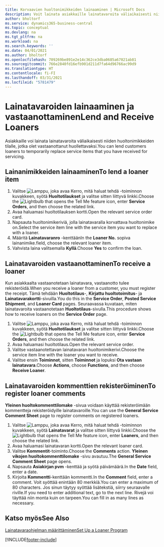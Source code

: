```yaml
---
title: Korvaavien huoltonimikkeiden lainaaminen | Microsoft Docs
description: Voit lainata asiakkaille lainatavaroita väliaikaisesti niiden huoltonimikkeiden tilalle, jotka olet vastaanottanut huollettavaksi.
author: bholtorf
ms.service: dynamics365-business-central
ms.topic: conceptual
ms.devlang: na
ms.tgt_pltfrm: na
ms.workload: na
ms.search.keywords: ''
ms.date: 04/01/2021
ms.author: bholtorf
ms.openlocfilehash: 709269be891e2e14c362ce3dba0685a67021ab81
ms.sourcegitcommit: 766e2840fd16efb901d211d7fa64d96766ac99d9
ms.translationtype: HT
ms.contentlocale: fi-FI
ms.lasthandoff: 03/31/2021
ms.locfileid: "5781479"
---
```

# <a name="lend-and-receive-loaners"></a><span data-ttu-id="636e0-103">Lainatavaroiden lainaaminen ja vastaanottaminen</span><span class="sxs-lookup"><span data-stu-id="636e0-103">Lend and Receive Loaners</span></span>
<span data-ttu-id="636e0-104">Asiakkaille voi lainata lainatavaroita väliaikaisesti niiden huoltonimikkeiden tilalle, jotka olet vastaanottanut huollettavaksi.</span><span class="sxs-lookup"><span data-stu-id="636e0-104">You can lend customers loaners to temporarily replace service items that you have received for servicing.</span></span>  
  
## <a name="to-lend-a-loaner-item"></a><span data-ttu-id="636e0-105">Lainanimikkeiden lainaaminen</span><span class="sxs-lookup"><span data-stu-id="636e0-105">To lend a loaner item</span></span>    
1. <span data-ttu-id="636e0-106">Valitse ![Lamppu, joka avaa Kerro, mitä haluat tehdä -toiminnon](media/ui-search/search_small.png "Kerro, mitä haluat tehdä") kuvakkeen, syötä **Huoltotilaukset** ja valitse sitten liittyvä linkki.</span><span class="sxs-lookup"><span data-stu-id="636e0-106">Choose the ![Lightbulb that opens the Tell Me feature](media/ui-search/search_small.png "Tell me what you want to do") icon, enter **Service Orders**, and then choose the related link.</span></span>  
2. <span data-ttu-id="636e0-107">Avaa haluamasi huoltotilauksen kortti.</span><span class="sxs-lookup"><span data-stu-id="636e0-107">Open the relevant service order card.</span></span>  
3. <span data-ttu-id="636e0-108">Napsauta huoltonimikeriviä, jolla lainatavaralla korvattava huoltonimike on.</span><span class="sxs-lookup"><span data-stu-id="636e0-108">Select the service item line with the service item you want to replace with a loaner.</span></span>  
4. <span data-ttu-id="636e0-109">Määritä **Lainatavaranro** -kenttään</span><span class="sxs-lookup"><span data-stu-id="636e0-109">In the **Loaner No.**</span></span> <span data-ttu-id="636e0-110">sopiva lainanimike.</span><span class="sxs-lookup"><span data-stu-id="636e0-110">field, choose the relevant loaner item.</span></span>  
5. <span data-ttu-id="636e0-111">Vahvista laina valitsemalla **Kyllä**.</span><span class="sxs-lookup"><span data-stu-id="636e0-111">Choose **Yes** to confirm the loan.</span></span>  

## <a name="to-receive-a-loaner"></a><span data-ttu-id="636e0-112">Lainatavaroiden vastaanottaminen</span><span class="sxs-lookup"><span data-stu-id="636e0-112">To receive a loaner</span></span>  
<span data-ttu-id="636e0-113">Kun asiakkaalta vastaanotetaan lainatavara, vastaanotto tulee rekisteröidä.</span><span class="sxs-lookup"><span data-stu-id="636e0-113">When you receive a loaner from a customer, you must register the receipt.</span></span> <span data-ttu-id="636e0-114">Tämä tehdään **Huoltotilaus**-, **Kirjattu huoltotoimitus**- ja **Lainatavarakortti**-sivuilla.</span><span class="sxs-lookup"><span data-stu-id="636e0-114">You do this in the **Service Order**, **Posted Service Shipment**, and **Loaner Card** pages.</span></span> <span data-ttu-id="636e0-115">Seuraavassa kuvataan, miten lainatavaroita vastaanotetaan **Huoltotilaus**-sivulla.</span><span class="sxs-lookup"><span data-stu-id="636e0-115">This procedure shows how to receive loaners on the **Service Order** page.</span></span>  
  
1. <span data-ttu-id="636e0-116">Valitse ![Lamppu, joka avaa Kerro, mitä haluat tehdä -toiminnon](media/ui-search/search_small.png "Kerro, mitä haluat tehdä") kuvakkeen, syötä **Huoltotilaukset** ja valitse sitten liittyvä linkki.</span><span class="sxs-lookup"><span data-stu-id="636e0-116">Choose the ![Lightbulb that opens the Tell Me feature](media/ui-search/search_small.png "Tell me what you want to do") icon, enter **Service Orders**, and then choose the related link.</span></span>  
2. <span data-ttu-id="636e0-117">Avaa haluamasi huoltotilaus.</span><span class="sxs-lookup"><span data-stu-id="636e0-117">Open the relevant service order.</span></span>  
3. <span data-ttu-id="636e0-118">Valitse vastaanotettavan lainatavaran huoltonimikerivi.</span><span class="sxs-lookup"><span data-stu-id="636e0-118">Choose the service item line with the loaner you want to receive.</span></span>  
4. <span data-ttu-id="636e0-119">Valitse ensin **Toiminnot**, sitten **Toiminnot** ja lopuksi **Ota vastaan lainatavara**.</span><span class="sxs-lookup"><span data-stu-id="636e0-119">Choose **Actions**, choose **Functions**, and then choose **Receive Loaner**.</span></span>  

## <a name="to-register-loaner-comments"></a><span data-ttu-id="636e0-120">Lainatavaroiden kommenttien rekisteröiminen</span><span class="sxs-lookup"><span data-stu-id="636e0-120">To register loaner comments</span></span>  
<span data-ttu-id="636e0-121">**Yleinen huoltokommenttilomake** -sivua voidaan käyttää rekisteröimään kommentteja rekisteröidyille lainatavaroille.</span><span class="sxs-lookup"><span data-stu-id="636e0-121">You can use the **General Service Comment Sheet** page to register comments on registered loaners.</span></span>  
  
1. <span data-ttu-id="636e0-122">Valitse ![Lamppu, joka avaa Kerro, mitä haluat tehdä -toiminnon](media/ui-search/search_small.png "Kerro, mitä haluat tehdä") kuvakkeen, syötä **Lainatavarat** ja valitse sitten liittyvä linkki.</span><span class="sxs-lookup"><span data-stu-id="636e0-122">Choose the ![Lightbulb that opens the Tell Me feature](media/ui-search/search_small.png "Tell me what you want to do") icon, enter **Loaners**, and then choose the related link.</span></span>  
2. <span data-ttu-id="636e0-123">Avaa haluamasi lainatavaran kortti.</span><span class="sxs-lookup"><span data-stu-id="636e0-123">Open the relevant loaner card.</span></span>  
3. <span data-ttu-id="636e0-124">Valitse **Kommentit**-toiminto.</span><span class="sxs-lookup"><span data-stu-id="636e0-124">Choose the **Comments** action.</span></span> <span data-ttu-id="636e0-125">**Yleinen vikojen huoltokommenttilomake** -sivu avautuu.</span><span class="sxs-lookup"><span data-stu-id="636e0-125">The **General Service Comment Sheet** page opens.</span></span>  
4. <span data-ttu-id="636e0-126">Napsauta **Asiakirjan pvm** -kenttää ja syötä päivämäärä.</span><span class="sxs-lookup"><span data-stu-id="636e0-126">In the **Date** field, enter a date.</span></span>  
5. <span data-ttu-id="636e0-127">Kirjoita **Kommentti**-kenttään kommentti.</span><span class="sxs-lookup"><span data-stu-id="636e0-127">In the **Comment** field, enter a comment.</span></span> <span data-ttu-id="636e0-128">Voit syöttää enintään 80 merkkiä.</span><span class="sxs-lookup"><span data-stu-id="636e0-128">You can enter a maximum of 80 characters.</span></span> <span data-ttu-id="636e0-129">Jos sinun täytyy syöttää lisätekstiä, siirry seuraavalle riville.</span><span class="sxs-lookup"><span data-stu-id="636e0-129">If you need to enter additional text, go to the next line.</span></span> <span data-ttu-id="636e0-130">Rivejä voi täyttää niin monta kuin on tarpeen.</span><span class="sxs-lookup"><span data-stu-id="636e0-130">You can fill in as many lines as necessary.</span></span>  
  
## <a name="see-also"></a><span data-ttu-id="636e0-131">Katso myös</span><span class="sxs-lookup"><span data-stu-id="636e0-131">See Also</span></span>  
[<span data-ttu-id="636e0-132">Lainatavaraohjelman määrittäminen</span><span class="sxs-lookup"><span data-stu-id="636e0-132">Set Up a Loaner Program</span></span>](service-how-setup-loaner-program.md)   


[!INCLUDE[footer-include](includes/footer-banner.md)]